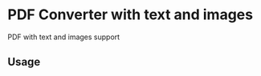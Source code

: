 # PDF Converter with text and images

PDF with text and images support

## Usage

<!-- TODO: Describe usage -->

<!-- ignore-after -->
